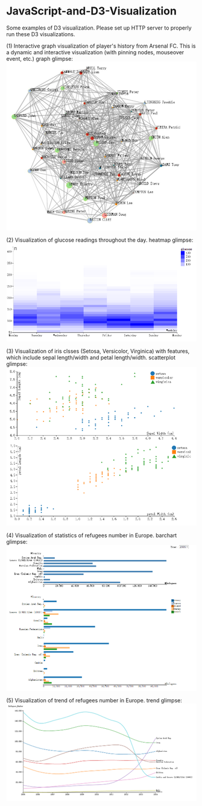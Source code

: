 # JavaScript-and-D3-Visualization

Some examples of D3 visualization. Please set up HTTP server to properly run these D3 visualizations. 

(1) Interactive graph visualization of player's history from Arsenal FC. This is a dynamic and interactive visualization (with pinning nodes, mouseover event, etc.)
graph glimpse:
![image](https://github.com/Aeroone/JavaScript-and-D3-Visualization/blob/master/interactive%20graph%20visualization%20for%20players'%20history%20in%20Arsenal/squareroot_nodes.jpg)

(2) Visualization of glucose readings throughout the day.
heatmap glimpse:
![image](https://github.com/Aeroone/JavaScript-and-D3-Visualization/blob/master/visualization%20for%20glucose%20per%20day/heatmap.png)

(3) Visualization of iris clsses (Setosa, Versicolor, Virginica) with features, which include sepal length/width and petal length/width.
scatterplot glimpse:
![image](https://github.com/Aeroone/JavaScript-and-D3-Visualization/blob/master/visualization%20for%20iris%20features/scatter_plots.png)

(4) Visualization of statistics of refugees number in Europe.
barchart glimpse:
![image](https://github.com/Aeroone/JavaScript-and-D3-Visualization/blob/master/visualization%20for%20refugees%20number/bars.png)

(5) Visualization of trend of refugees number in Europe.
trend glimpse:
![image](https://github.com/Aeroone/JavaScript-and-D3-Visualization/blob/master/visualization%20for%20trend%20of%20refugees%20number/trend.png)
